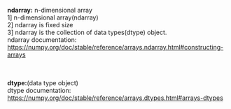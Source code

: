 **ndarray:** n-dimensional array<br/>
    1] n-dimensional array(ndarray)<br/> 
    2] ndarray is fixed size<br/>
    3] ndarray is the collection of data types(dtype) object.<br/>
ndarray documentation:
https://numpy.org/doc/stable/reference/arrays.ndarray.html#constructing-arrays<br/>
<br/><br/>

**dtype:**(data type object) <br/>
dtype documentation: 
https://numpy.org/doc/stable/reference/arrays.dtypes.html#arrays-dtypes